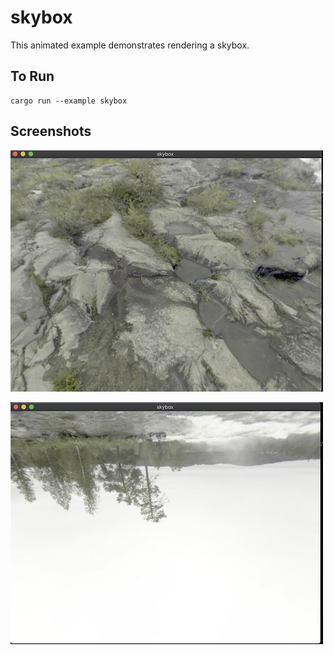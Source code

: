 # skybox

This animated example demonstrates rendering a skybox.

## To Run

```
cargo run --example skybox
```

## Screenshots

![Skybox](./screenshot.png)

![Skybox 2](./screenshot2.png)
